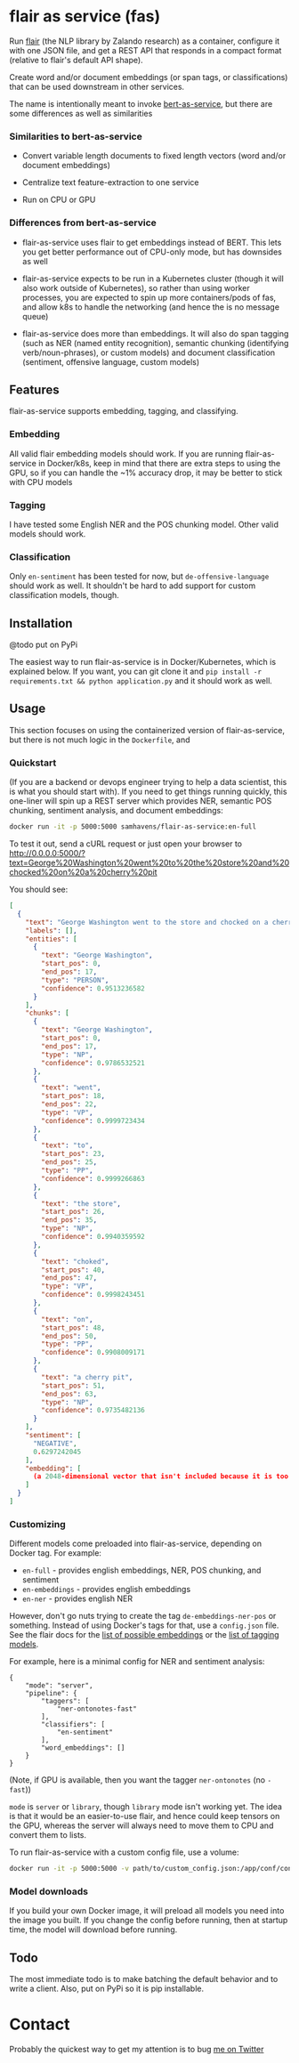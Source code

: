# flair as service (fas)

Run [flair](https://github.com/zalandoresearch/flair) (the NLP library by Zalando research) as a container, configure it with one JSON file, and get a REST API that responds in a compact format (relative to flair's default API shape).

Create word and/or document embeddings (or span tags, or classifications) that can be used downstream in other services.

The name is intentionally meant to invoke [bert-as-service](https://github.com/hanxiao/bert-as-service), but there are some differences as well as similarities

### Similarities to bert-as-service

* Convert variable length documents to fixed length vectors (word and/or document embeddings)

* Centralize text feature-extraction to one service

* Run on CPU or GPU

### Differences from bert-as-service

* flair-as-service uses flair to get embeddings instead of BERT. This lets you get better performance out of CPU-only mode, but has downsides as well

* flair-as-service expects to be run in a Kubernetes cluster (though it will also work outside of Kubernetes), so rather than using worker processes, you are expected to spin up more containers/pods of fas, and allow k8s to handle the networking (and hence the is no message queue)

* flair-as-service does more than embeddings. It will also do span tagging (such as NER (named entity recognition), semantic chunking (identifying verb/noun-phrases), or custom models) and document classification (sentiment, offensive language, custom models)


## Features

flair-as-service supports embedding, tagging, and classifying.

### Embedding

All valid flair embedding models should work. If you are running flair-as-service in Docker/k8s, keep in mind that there are extra steps to using the GPU, so if you can handle the ~1% accuracy drop, it may be better to stick with CPU models

### Tagging

I have tested some English NER and the POS chunking model. Other valid models should work.

### Classification

Only `en-sentiment` has been tested for now, but `de-offensive-language` should work as well. It shouldn't be hard to add support for custom classification models, though.

## Installation

@todo put on PyPi

The easiest way to run flair-as-service is in Docker/Kubernetes, which is explained below. If you want, you can git clone it and `pip install -r requirements.txt && python application.py` and it should work as well.

## Usage

This section focuses on using the containerized version of flair-as-service, but there is not much logic in the `Dockerfile`, and 

### Quickstart

(If you are a backend or devops engineer trying to help a data scientist, this is what you should start with). If you need to get things running quickly, this one-liner will spin up a REST server which provides NER, semantic POS chunking, sentiment analysis, and document embeddings:

```sh
docker run -it -p 5000:5000 samhavens/flair-as-service:en-full
```

To test it out, send a cURL request or just open your browser to http://0.0.0.0:5000/?text=George%20Washington%20went%20to%20the%20store%20and%20chocked%20on%20a%20cherry%20pit

You should see:

```json
[
  {
    "text": "George Washington went to the store and chocked on a cherry pit",
    "labels": [],
    "entities": [
      {
        "text": "George Washington",
        "start_pos": 0,
        "end_pos": 17,
        "type": "PERSON",
        "confidence": 0.9513236582
      }
    ],
    "chunks": [
      {
        "text": "George Washington",
        "start_pos": 0,
        "end_pos": 17,
        "type": "NP",
        "confidence": 0.9786532521
      },
      {
        "text": "went",
        "start_pos": 18,
        "end_pos": 22,
        "type": "VP",
        "confidence": 0.9999723434
      },
      {
        "text": "to",
        "start_pos": 23,
        "end_pos": 25,
        "type": "PP",
        "confidence": 0.9999266863
      },
      {
        "text": "the store",
        "start_pos": 26,
        "end_pos": 35,
        "type": "NP",
        "confidence": 0.9940359592
      },
      {
        "text": "choked",
        "start_pos": 40,
        "end_pos": 47,
        "type": "VP",
        "confidence": 0.9998243451
      },
      {
        "text": "on",
        "start_pos": 48,
        "end_pos": 50,
        "type": "PP",
        "confidence": 0.9908009171
      },
      {
        "text": "a cherry pit",
        "start_pos": 51,
        "end_pos": 63,
        "type": "NP",
        "confidence": 0.9735482136
      }
    ],
    "sentiment": [
      "NEGATIVE",
      0.6297242045
    ],
    "embedding": [
      (a 2048-dimensional vector that isn't included because it is too long)
    ]
  }
]
```

### Customizing

Different models come preloaded into flair-as-service, depending on Docker tag. For example:

* `en-full` - provides english embeddings, NER, POS chunking, and sentiment
* `en-embeddings` - provides english embeddings
* `en-ner` - provides english NER

However, don't go nuts trying to create the tag `de-embeddings-ner-pos` or something. Instead of using Docker's tags for that, use a `config.json` file. See the flair docs for the [list of possible embeddings](https://github.com/zalandoresearch/flair/blob/master/resources/docs/TUTORIAL_4_ELMO_BERT_FLAIR_EMBEDDING.md) or the [list of tagging models](https://github.com/zalandoresearch/flair/blob/master/resources/docs/TUTORIAL_2_TAGGING.md#list-of-pre-trained-sequence-tagger-models).

For example, here is a minimal config for NER and sentiment analysis:

```
{
    "mode": "server",
    "pipeline": {
        "taggers": [
            "ner-ontonotes-fast"
        ],
        "classifiers": [
            "en-sentiment"
        ],
        "word_embeddings": []
    }
}
```

(Note, if GPU is available, then you want the tagger `ner-ontonotes` (no `-fast`))

`mode` is `server` or `library`, though `library` mode isn't working yet. The idea is that it would be an easier-to-use flair, and hence could keep tensors on the GPU, whereas the server will always need to move them to CPU and convert them to lists.

To run flair-as-service with a custom config file, use a volume:

```sh
docker run -it -p 5000:5000 -v path/to/custom_config.json:/app/conf/config.json samhavens/flair-as-service:en-ner
```

### Model downloads

If you build your own Docker image, it will preload all models you need into the image you built. If you change the config before running, then at startup time, the model will download before running.

## Todo

The most immediate todo is to make batching the default behavior and to write a client. Also, put on PyPi so it is pip installable.

# Contact

Probably the quickest way to get my attention is to bug [me on Twitter](https://twitter.com/sam_havens)
